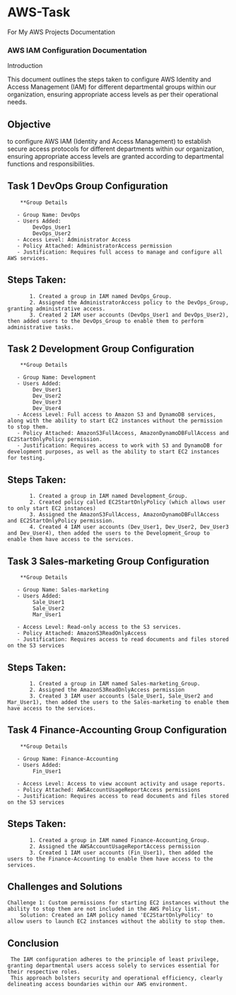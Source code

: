 # AWS-Task

For My AWS Projects Documentation

### AWS IAM Configuration Documentation

Introduction

This document outlines the steps taken to configure AWS Identity and Access Management (IAM) for different departmental groups within our organization, ensuring appropriate access levels as per their operational needs.

## Objective

to configure AWS IAM (Identity and Access Management) to establish secure access protocols for different departments within our organization, ensuring appropriate access levels are granted according to departmental functions and responsibilities.


## Task 1 DevOps Group Configuration
         
        **Group Details
 
       - Group Name: DevOps
       - Users Added:
            DevOps_User1
            DevOps_User2
       - Access Level: Administrator Access
       - Policy Attached: AdministratorAccess permission
       - Justification: Requires full access to manage and configure all AWS services.

 ## Steps Taken:

           1. Created a group in IAM named DevOps_Group.
           2. Assigned the AdministratorAccess policy to the DevOps_Group, granting administrative access.
           3. Created 2 IAM user accounts (DevOps_User1 and DevOps_User2), then added users to the DevOps_Group to enable them to perform administrative tasks.

## Task 2 Development Group Configuration
         
        **Group Details
 
       - Group Name: Development
       - Users Added:
            Dev_User1
            Dev_User2
            Dev_User3
            Dev_User4
       - Access Level: Full access to Amazon S3 and DynamoDB services, along with the ability to start EC2 instances without the permission to stop them.
       - Policy Attached: AmazonS3FullAccess, AmazonDynamoDBFullAccess and EC2StartOnlyPolicy permission.
       - Justification: Requires access to work with S3 and DynamoDB for development purposes, as well as the ability to start EC2 instances for testing.

 ## Steps Taken:

           1. Created a group in IAM named Development_Group.
           2. Created policy called EC2StartOnlyPolicy (which allows user to only start EC2 instances)
           3. Assigned the AmazonS3FullAccess, AmazonDynamoDBFullAccess and EC2StartOnlyPolicy permission.
           4. Created 4 IAM user accounts (Dev_User1, Dev_User2, Dev_User3 and Dev_User4), then added the users to the Development_Group to enable them have access to the services. 
          
           

## Task 3 Sales-marketing Group Configuration
         
        **Group Details
 
       - Group Name: Sales-marketing
       - Users Added:
            Sale_User1
            Sale_User2
            Mar_User1
            
       - Access Level: Read-only access to the S3 services.
       - Policy Attached: AmazonS3ReadOnlyAccess 
       - Justification: Requires access to read documents and files stored on the S3 services

 ## Steps Taken:

           1. Created a group in IAM named Sales-marketing_Group.
           2. Assigned the AmazonS3ReadOnlyAccess permission
           3. Created 3 IAM user accounts (Sale_User1, Sale_User2 and Mar_User1), then added the users to the Sales-marketing to enable them have access to the services. 


## Task 4 Finance-Accounting Group Configuration
         
        **Group Details
 
       - Group Name: Finance-Accounting
       - Users Added:
            Fin_User1
                        
       - Access Level: Access to view account activity and usage reports.
       - Policy Attached: AWSAccountUsageReportAccess permissions 
       - Justification: Requires access to read documents and files stored on the S3 services

 ## Steps Taken:

           1. Created a group in IAM named Finance-Accounting_Group.
           2. Assigned the AWSAccountUsageReportAccess permission
           3. Created 1 IAM user accounts (Fin_User1), then added the users to the Finance-Accounting to enable them have access to the services. 
  
##  Challenges and Solutions

    Challenge 1: Custom permissions for starting EC2 instances without the ability to stop them are not included in the AWS Policy list.
        Solution: Created an IAM policy named 'EC2StartOnlyPolicy' to allow users to launch EC2 instances without the ability to stop them.

##  Conclusion

     The IAM configuration adheres to the principle of least privilege, granting departmental users access solely to services essential for their respective roles. 
     This approach bolsters security and operational efficiency, clearly delineating access boundaries within our AWS environment.      